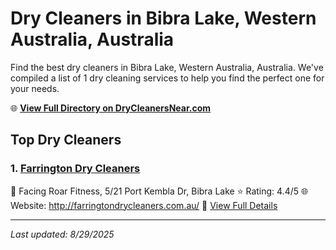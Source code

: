 # Dry Cleaners in Bibra Lake, Western Australia, Australia

Find the best dry cleaners in Bibra Lake, Western Australia, Australia. We've compiled a list of 1 dry cleaning services to help you find the perfect one for your needs.

🌐 **[View Full Directory on DryCleanersNear.com](https://drycleanersnear.com/city/Australia/Western%20Australia/Bibra%20Lake)**

## Top Dry Cleaners

### 1. [Farrington Dry Cleaners](https://drycleanersnear.com/dryCleaner/68ad16931d9ee695c92531b5/farrington-dry-cleaners)
📍 Facing Roar Fitness, 5/21 Port Kembla Dr, Bibra Lake
⭐ Rating: 4.4/5
🌐 Website: http://farringtondrycleaners.com.au/
🔗 [View Full Details](https://drycleanersnear.com/dryCleaner/68ad16931d9ee695c92531b5/farrington-dry-cleaners)


---

*Last updated: 8/29/2025*
